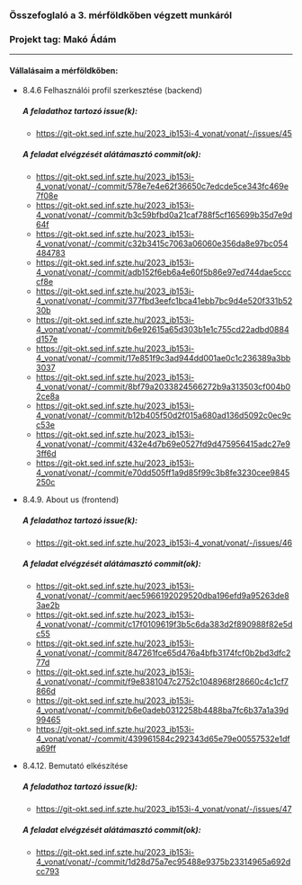 ### Összefoglaló a 3. mérföldkőben végzett munkáról

### Projekt tag: Makó Ádám

___

#### Vállalásaim a mérföldkőben: 

 - 8.4.6 Felhasználói profil szerkesztése (backend)

    ##### A feladathoz tartozó issue(k):

     - https://git-okt.sed.inf.szte.hu/2023_ib153i-4_vonat/vonat/-/issues/45

    ##### A feladat elvégzését alátámasztó commit(ok):

     - https://git-okt.sed.inf.szte.hu/2023_ib153i-4_vonat/vonat/-/commit/578e7e4e62f36650c7edcde5ce343fc469e7f08e
     - https://git-okt.sed.inf.szte.hu/2023_ib153i-4_vonat/vonat/-/commit/b3c59bfbd0a21caf788f5cf165699b35d7e9d64f
     - https://git-okt.sed.inf.szte.hu/2023_ib153i-4_vonat/vonat/-/commit/c32b3415c7063a06060e356da8e97bc054484783
     - https://git-okt.sed.inf.szte.hu/2023_ib153i-4_vonat/vonat/-/commit/adb152f6eb6a4e60f5b86e97ed744dae5ccccf8e
     - https://git-okt.sed.inf.szte.hu/2023_ib153i-4_vonat/vonat/-/commit/377fbd3eefc1bca41ebb7bc9d4e520f331b5230b
     - https://git-okt.sed.inf.szte.hu/2023_ib153i-4_vonat/vonat/-/commit/b6e92615a65d303b1e1c755cd22adbd0884d157e
     - https://git-okt.sed.inf.szte.hu/2023_ib153i-4_vonat/vonat/-/commit/17e851f9c3ad944dd001ae0c1c236389a3bb3037
     - https://git-okt.sed.inf.szte.hu/2023_ib153i-4_vonat/vonat/-/commit/8bf79a2033824566272b9a313503cf004b02ce8a
     - https://git-okt.sed.inf.szte.hu/2023_ib153i-4_vonat/vonat/-/commit/b12b405f50d2f015a680ad136d5092c0ec9cc53e
     - https://git-okt.sed.inf.szte.hu/2023_ib153i-4_vonat/vonat/-/commit/432e4d7b69e0527fd9d475956415adc27e93ff6d
     - https://git-okt.sed.inf.szte.hu/2023_ib153i-4_vonat/vonat/-/commit/e70dd505ff1a9d85f99c3b8fe3230cee9845250c

 - 8.4.9. About us (frontend)

    ##### A feladathoz tartozó issue(k):

     - https://git-okt.sed.inf.szte.hu/2023_ib153i-4_vonat/vonat/-/issues/46

    ##### A feladat elvégzését alátámasztó commit(ok):

     - https://git-okt.sed.inf.szte.hu/2023_ib153i-4_vonat/vonat/-/commit/aec5966192029520dba196efd9a95263de83ae2b
     - https://git-okt.sed.inf.szte.hu/2023_ib153i-4_vonat/vonat/-/commit/c17f0109619f3b5c6da383d2f890988f82e5dc55
     - https://git-okt.sed.inf.szte.hu/2023_ib153i-4_vonat/vonat/-/commit/847261fce65d476a4bfb3174fcf0b2bd3dfc277d
     - https://git-okt.sed.inf.szte.hu/2023_ib153i-4_vonat/vonat/-/commit/f9e8381047c2752c1048968f28660c4c1cf7866d
     - https://git-okt.sed.inf.szte.hu/2023_ib153i-4_vonat/vonat/-/commit/b6e0adeb0312258b4488ba7fc6b37a1a39d99465
     - https://git-okt.sed.inf.szte.hu/2023_ib153i-4_vonat/vonat/-/commit/439961584c292343d65e79e00557532e1dfa69ff

 - 8.4.12. Bemutató elkészítése

    ##### A feladathoz tartozó issue(k):

     - https://git-okt.sed.inf.szte.hu/2023_ib153i-4_vonat/vonat/-/issues/47

    ##### A feladat elvégzését alátámasztó commit(ok):

     - https://git-okt.sed.inf.szte.hu/2023_ib153i-4_vonat/vonat/-/commit/1d28d75a7ec95488e9375b23314965a692dcc793

